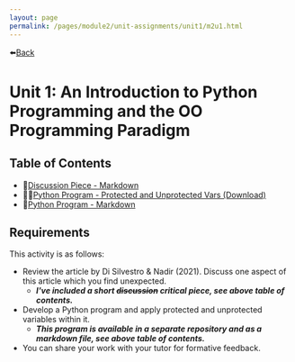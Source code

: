 ```yaml
---
layout: page
permalink: /pages/module2/unit-assignments/unit1/m2u1.html
---
```


⬅️[Back](/pages/module2.html)

# Unit 1: An Introduction to Python Programming and the OO Programming Paradigm

## Table of Contents

- 📃[Discussion Piece - Markdown](/pages/module2/unit-assignments/unit1/discussion.html)
- 🧑‍💻[Python Program - Protected and Unprotected Vars (Download)](/pages/module2/unit-assignments/unit1/main.py)
- 📃[Python Program - Markdown](/pages/module2/unit-assignments/unit1/code.html)

## Requirements

This activity is as follows:

- Review the article by Di Silvestro & Nadir (2021). Discuss one aspect of this article which you find unexpected.
  - **_I've included a short ~~discussion~~ critical piece, see above table of contents._**
- Develop a Python program and apply protected and unprotected variables within it.
  - **_This program is available in a separate repository and as a markdown file, see above table of contents._**
- You can share your work with your tutor for formative feedback.
